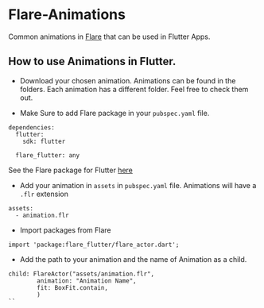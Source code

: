 # Flare-Animations
Common animations in [Flare](https://www.2dimensions.com/about-flare) that can be used in Flutter Apps.

## How to use Animations in Flutter.

- Download your chosen animation. Animations can be found in the folders. Each animation has a different folder. Feel free to check them out.

- Make Sure to add Flare package in your `pubspec.yaml` file.
```
dependencies:
  flutter:
    sdk: flutter
  
  flare_flutter: any
```
See the Flare package for Flutter [here](https://pub.dev/packages/flare_flutter)

- Add your animation in `assets` in `pubspec.yaml` file. Animations will have a `.flr` extension
```
assets:
  - animation.flr
```

- Import packages from Flare
```
import 'package:flare_flutter/flare_actor.dart';
```

- Add the path to your animation and the name of Animation as a child.
```
child: FlareActor("assets/animation.flr",
        animation: "Animation Name",
        fit: BoxFit.contain,
        )
``
